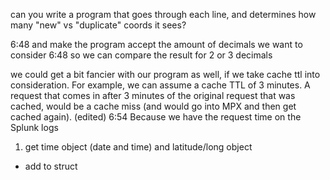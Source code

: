 can you write a program that goes through each line, and determines how many "new" vs "duplicate" coords it sees?

6:48
and make the program accept the amount of decimals we want to consider
6:48
so we can compare the result for 2 or 3 decimals

we could get a bit fancier with our program as well, if we take cache ttl into consideration.
For example, we can assume a cache TTL of 3 minutes. A request that comes in after 3 minutes of the original request that was cached, would be a cache miss (and would go into MPX and then get cached again). (edited) 
6:54
Because we have the request time on the Splunk logs

1. get time object (date and time) and latitude/long object
 - add to struct